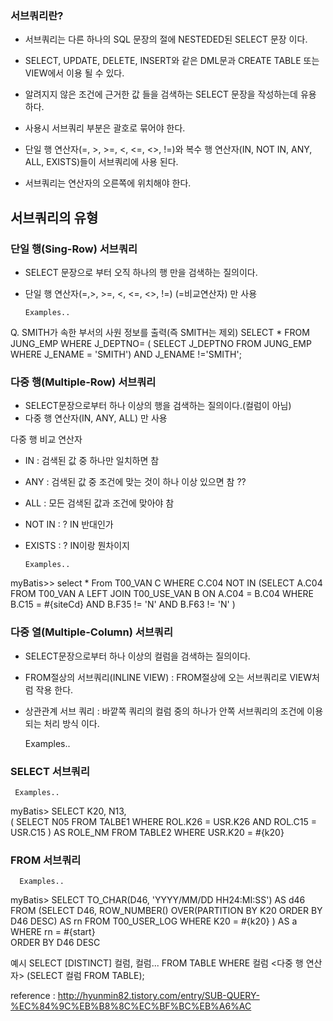 ### 서브쿼리란?
- 서브쿼리는 다른 하나의 SQL 문장의 절에 NESTEDED된 SELECT 문장 이다.
- SELECT, UPDATE, DELETE, INSERT와 같은 DML문과 CREATE TABLE 또는 VIEW에서 이용 될 수 있다.
- 알려지지 않은 조건에 근거한 값 들을 검색하는 SELECT 문장을 작성하는데 유용 하다. 

- 사용시 서브쿼리 부분은 괄호로 묶어야 한다.
- 단일 행 연산자(=, >, >=, <, <=, <>, !=)와 복수 행 연산자(IN, NOT IN, ANY, ALL, EXISTS)들이 서브쿼리에 사용 된다.
- 서브쿼리는 연산자의 오른쪽에 위치해야 한다.  

## 서브쿼리의 유형

### 단일 행(Sing-Row) 서브쿼리
- SELECT 문장으로 부터 오직 하나의 행 만을 검색하는 질의이다.
- 단일 행 연산자(=,>, >=, <, <=, <>, !=) (=비교연산자) 만 사용  

      Examples..
Q. SMITH가 속한 부서의 사원 정보를 출력(즉 SMITH는 제외)
SELECT *
FROM JUNG_EMP
WHERE J_DEPTNO= (
	SELECT J_DEPTNO
	FROM JUNG_EMP
	WHERE J_ENAME = 'SMITH')
	AND J_ENAME !='SMITH';


### 다중 행(Multiple-Row) 서브쿼리
- SELECT문장으로부터 하나 이상의 행을 검색하는 질의이다.(컬럼이 아님)
- 다중 행 연산자(IN, ANY, ALL) 만 사용  

다중 행 비교 연산자
- IN  : 검색된 값 중 하나만 일치하면 참
- ANY : 검색된 값 중 조건에 맞는 것이 하나 이상 있으면 참 ??
- ALL : 모든 검색된 값과 조건에 맞아야 참
- NOT IN : ? IN 반대인가
- EXISTS : ? IN이랑 뭔차이지

      
      Examples..
myBatis>>
select *
From   T00_VAN C
WHERE  C.C04 NOT IN (SELECT A.C04
	FROM   T00_VAN A LEFT JOIN T00_USE_VAN B ON A.C04 = B.C04
	WHERE  B.C15 = #{siteCd}
		AND B.F35 != 'N' 
		AND B.F63 != 'N'
)


	
### 다중 열(Multiple-Column) 서브쿼리
- SELECT문장으로부터 하나 이상의 컬럼을 검색하는 질의이다.
- FROM절상의 서브쿼리(INLINE VIEW) : FROM절상에 오는 서브쿼리로 VIEW처럼 작용 한다.
- 상관관계 서브 쿼리 : 바깥쪽 쿼리의 컬럼 중의 하나가 안쪽 서브쿼리의 조건에 이용되는 처리 방식 이다.
    
    Examples..

	
### SELECT 서브쿼리
     Examples..
myBatis> 
	SELECT
	K20,
	N13,  
	(
		SELECT 
			N05 
		FROM TALBE1 
		WHERE 
			ROL.K26 = USR.K26
			AND ROL.C15 = USR.C15 
		) AS ROLE_NM
	FROM
		TABLE2
	WHERE USR.K20 =  #{k20}

### FROM 서브쿼리
      Examples..
myBatis>
	SELECT TO_CHAR(D46, 'YYYY/MM/DD HH24:MI:SS') AS d46
	FROM
		(SELECT D46,
		ROW_NUMBER() OVER(PARTITION BY K20 ORDER BY D46 DESC) AS rn
		FROM T00_USER_LOG
		WHERE K20 = #{k20}
		) AS a
	WHERE rn = #{start}  
	ORDER BY D46 DESC

예시
SELECT [DISTINCT] 컬럼, 컬럼...
FROM TABLE
WHERE 컬럼 <다중 행 연산자> (SELECT 컬럼 FROM TABLE);

reference : http://hyunmin82.tistory.com/entry/SUB-QUERY-%EC%84%9C%EB%B8%8C%EC%BF%BC%EB%A6%AC

